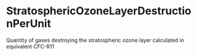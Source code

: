StratosphericOzoneLayerDestructionPerUnit
=========================================

Quantity of gases destroying the stratospheric ozone layer calculated in equivalent CFC-R11
